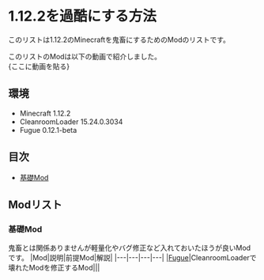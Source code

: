 # 1.12.2を過酷にする方法
このリストは1.12.2のMinecraftを鬼畜にするためのModのリストです。

このリストのModは以下の動画で紹介しました。  
{ここに動画を貼る}

## 環境
- Minecraft 1.12.2
- CleanroomLoader 15.24.0.3034
- Fugue 0.12.1-beta

## 目次
- [基礎Mod](#基礎Mod)
 
## Modリスト
### 基礎Mod
鬼畜とは関係ありませんが軽量化やバグ修正など入れておいたほうが良いModです。
|Mod|説明|前提Mod|解説|
|---|---|---|---|
|[Fugue]()|CleanroomLoaderで壊れたModを修正するMod|||

